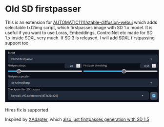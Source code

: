 # Old SD firstpasser

This is an extension for [AUTOMATIC1111/stable-diffusion-webui](https://github.com/AUTOMATIC1111/stable-diffusion-webui) which adds selectable txt2img script, which firstpasses image with SD 1.x model. It is useful if you want to use Loras, Embeddings, ControlNet etc made for SD 1.x inside SDXL very much. If SD 3 is released, I will add SDXL firstpassing support too

![](/images/screenshot.jpg)

Hires fix is supported

Inspired by [XAdapter](https://github.com/showlab/X-Adapter), which [also just firstpasses generation with SD 1.5](https://github.com/showlab/X-Adapter/issues/25)
